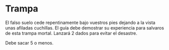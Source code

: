 # Trampa
El falso suelo cede repentinamente bajo vuestros pies dejando a la vista unas afiladas cuchillas. El guía debe demostrar su experiencia para salvaros de esta trampa mortal. Lanzará 2 dados para evitar el desastre. 

Debe sacar 5 o menos.
